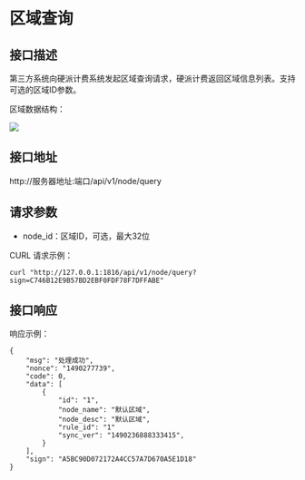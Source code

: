 # 区域查询

## 接口描述

第三方系统向硬派计费系统发起区域查询请求，硬派计费返回区域信息列表。支持可选的区域ID参数。

区域数据结构：

![](http://qnstatic.toughcloud.net/toughee_node_db.png)

## 接口地址

http://服务器地址:端口/api/v1/node/query

## 请求参数

- node_id：区域ID，可选，最大32位

CURL 请求示例：

    curl "http://127.0.0.1:1816/api/v1/node/query?sign=C746B12E9B57BD2EBF0FDF78F7DFFABE"

## 接口响应

响应示例：

    {
        "msg": "处理成功",
        "nonce": "1490277739",
        "code": 0,
        "data": [
            {
                "id": "1",
                "node_name": "默认区域",
                "node_desc": "默认区域",
                "rule_id": "1"
                "sync_ver": "1490236888333415",
            }
        ],
        "sign": "A5BC90D072172A4CC57A7D670A5E1D18"
    }

